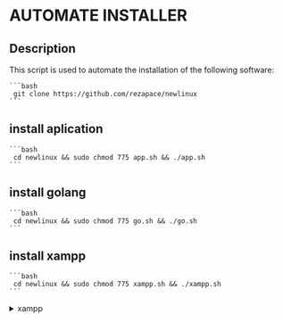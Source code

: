 # AUTOMATE INSTALLER

## Description
This script is used to automate the installation of the following software:

    ```bash
     git clone https://github.com/rezapace/newlinux
    ```

## install aplication
    ```bash
     cd newlinux && sudo chmod 775 app.sh && ./app.sh
    ```

## install golang
    ```bash
     cd newlinux && sudo chmod 775 go.sh && ./go.sh
    ```

## install xampp
    ```bash
     cd newlinux && sudo chmod 775 xampp.sh && ./xampp.sh
    ```


<!-- drop down -->
<details>
<summary>xampp</summary>

## cek xampp installed
    ```bash
     sudo service apache2 start
     sudo service mysql start
    ```

## pasword phpmyadmin
    ```bash
     root
     p
    ```
    ## Langkah : run,status,stop,restart

### perintah untuk apache

```bash
    sudo service apache2 start
    sudo service apache2 stop
    sudo service apache2 status
    sudo service apache2 restart
```

### perintah untuk mysql

```bash
    sudo service mysql start
    sudo service mysql stop
    sudo service mysql status
    sudo service mysql restart
```

### Jika terjadi error
```bash
ALTER USER 'root'@'localhost' IDENTIFIED BY 'p';
sudo ln -s /usr/share/phpmyadmin /var/www/html/phpmyadmin
``` 
</details>